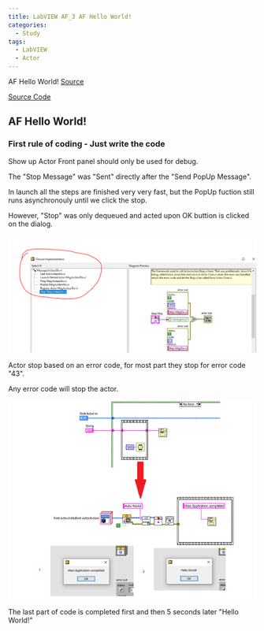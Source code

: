 ```yaml
---
title: LabVIEW AF_3 AF Hello World!
categories:
  - Study
tags:
  - LabVIEW
  - Actor
---
```

AF Hello World!
[Source](https://www.youtube.com/watch?v=2k3ZDwJolbA&list=PLmF-6jvwRvVNFzBjzh4bQDjFbv6lShcth)

[Source Code](https://github.com/laserengineer/LabVIEW-Study.git)

## AF Hello World!

### First rule of coding - Just write the code

Show up Actor Front panel should only be used for debug.

The "Stop Message" was "Sent" directly after the "Send PopUp Message".

In launch all the steps are finished very very fast, but the PopUp fuction still runs asynchronouly until we click the stop.

However, "Stop" was only dequeued and acted upon OK buttion is clicked on the dialog.

<p align="center"> <img src="/assets/images/LabVIEW Actor Framework/3/Takeaway.PNG"> </p>


Actor stop based on an error code, for most part they stop for error code "43".

Any error code will stop the actor.

<p align="center"> <img src="/assets/images/LabVIEW Actor Framework/3/First Actor.PNG"> </p>

The last part of code is completed first and then 5 seconds later "Hello World!"
